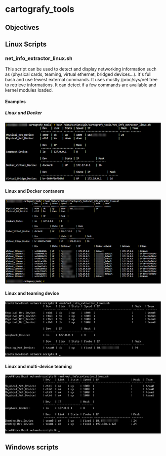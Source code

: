 # cartografy_tools
## Objectives

## Linux Scripts

### net_info_extractor_linux.sh

This script can be used to detect and display networking information such as (physical cards, teaming, virtual ethernet, bridged devices...).
It's full bash and use fewest external commands. It uses mostly /proc/sys/net tree to retrieve informations.
It can detect if a few commands are available and kernel modules loaded.

#### Examples

##### Linux and Docker 
![Linux example](https://github.com/vincent-gou/cartografy_tools/blob/master/Documentation/pictures/linux_example_1.png)

#### Linux and Docker contaners
![Linux and Docker containers example](https://github.com/vincent-gou/cartografy_tools/blob/master/Documentation/pictures/linux_example_2_docker.png)

#### Linux and teaming device
![Linux and teaming example](https://github.com/vincent-gou/cartografy_tools/blob/master/Documentation/pictures/linux_example_3_teaming.png)

#### Linux and multi-device teaming
![Linux and multi-device teaming example](https://github.com/vincent-gou/cartografy_tools/blob/master/Documentation/pictures/linux_example_4_multi-device_teaming.png)

## Windows scripts

